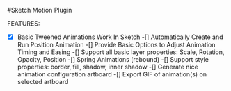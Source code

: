 #Sketch Motion Plugin

FEATURES:
-[X] Basic Tweened Animations Work In Sketch
-[] Automatically Create and Run Position Animation 
-[] Provide Basic Options to Adjust Animation Timing and Easing
-[] Support all basic layer properties: Scale, Rotation, Opacity, Position
-[] Spring Animations (rebound)
-[] Support style properties: border, fill, shadow, inner shadow
-[] Generate nice animation configuration artboard
-[] Export GIF of animation(s) on selected artboard
